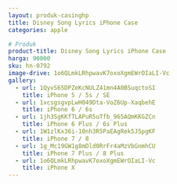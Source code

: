 ```yaml
---
layout: produk-casinghp
title: Disney Song Lyrics iPhone Case
categories: apple

# Produk
product-title: Disney Song Lyrics iPhone Case
harga: 90000
sku: hn-0792
image-drive: 1o6QLmkLRhpwavK7oxoXgmEWrOIaLI-Vc
gallery:
  - url: 1QyvS65DPZeKcNULZ41mn4A0BSuqctoSI
    title: iPhone 5 / 5s / SE
  - url: 1xcsgsgvpLwH049Dta-VoZ6Up-XaqbehE
    title: iPhone 6 / 6s
  - url: 1jh3SgKKfTLAPuR5uTfb_965AQmKKGZCn
    title: iPhone 6 Plus / 6s Plus
  - url: 1W1zlKx36i-10nh3R5PaEAgRek5J5pgKF
    title: iPhone 7 / 8
  - url: 1g_Mc19GW1g8mDld0RrFr4aMzVbGnmhCU
    title: iPhone 7 Plus / 8 Plus
  - url: 1o6QLmkLRhpwavK7oxoXgmEWrOIaLI-Vc
    title: iPhone X
---
```

